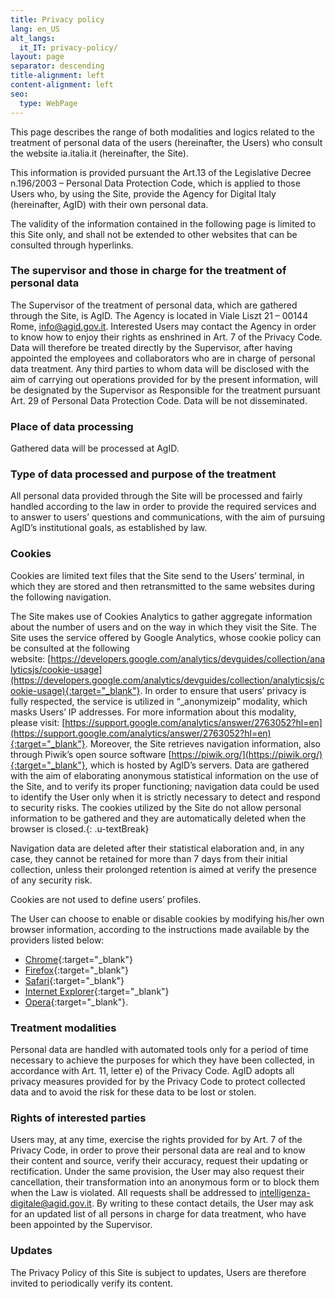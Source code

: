 ```yaml
---
title: Privacy policy
lang: en_US
alt_langs:
  it_IT: privacy-policy/
layout: page
separator: descending
title-alignment: left
content-alignment: left
seo:
  type: WebPage
---
```

This page describes the range of both modalities and logics related to the treatment of personal data of the users (hereinafter, the Users) who consult the website ia.italia.it (hereinafter, the Site).

This information is provided pursuant the Art.13 of the Legislative Decree n.196/2003 – Personal Data Protection Code, which is applied to those Users who, by using the Site, provide the Agency for Digital Italy (hereinafter, AgID) with their own personal data.

The validity of the information contained in the following page is limited to this Site only, and shall not be extended to other websites that can be consulted through hyperlinks.

### The supervisor and those in charge for the treatment of personal data
The Supervisor of the treatment of personal data, which are gathered through the Site, is AgID. The Agency is located in Viale Liszt 21 – 00144 Rome, [info@agid.gov.it](mailto:info@agid.gov.it). Interested Users may contact the Agency in order to know how to enjoy their rights as enshrined in Art. 7 of the Privacy Code. Data will therefore be treated directly by the Supervisor, after having appointed the employees and collaborators who are in charge of personal data treatment. Any third parties to whom data will be disclosed with the aim of carrying out operations provided for by the present information, will be designated by the Supervisor as Responsible for the treatment pursuant Art. 29 of Personal Data Protection Code. Data will be not disseminated.

### Place of data processing
Gathered data will be processed at AgID.

### Type of data processed and purpose of the treatment
All personal data provided through the Site will be processed and fairly handled according to the law in order to provide the required services and to answer to users’ questions and communications, with the aim of pursuing AgID’s institutional goals, as established by law.

### Cookies
Cookies are limited text files that the Site send to the Users’ terminal, in which they are stored and then retransmitted to the same websites during the following navigation.

The Site makes use of Cookies Analytics to gather aggregate information about the number of users and on the way in which they visit the Site. The Site uses the service offered by Google Analytics, whose cookie policy can be consulted at the following website: [https://developers.google.com/analytics/devguides/collection/analyticsjs/cookie-usage](https://developers.google.com/analytics/devguides/collection/analyticsjs/cookie-usage){:target="_blank"}. In order to ensure that users’ privacy is fully respected, the service is utilized in “_anonymizeip” modality, which masks Users’ IP addresses. For more information about this modality, please visit: [https://support.google.com/analytics/answer/2763052?hl=en](https://support.google.com/analytics/answer/2763052?hl=en){:target="_blank"}. Moreover, the Site retrieves navigation information, also through Piwik’s open source software [https://piwik.org/](https://piwik.org/){:target="_blank"}, which is hosted by AgID’s servers. Data are gathered with the aim of elaborating anonymous statistical information on the use of the Site, and to verify its proper functioning; navigation data could be used to identify the User only when it is strictly necessary to detect and respond to security risks. The cookies utilized by the Site do not allow personal information to be gathered and they are automatically deleted when the browser is closed.{: .u-textBreak}

Navigation data are deleted after their statistical elaboration and, in any case, they cannot be retained for more than 7 days from their initial collection, unless their prolonged retention is aimed at verify the presence of any security risk.

Cookies are not used to define users’ profiles.

The User can choose to enable or disable cookies by modifying his/her own browser information, according to the instructions made available by the providers listed below:
- [Chrome](https://support.google.com/chrome/answer/95647?co=GENIE.Platform%3DDesktop&hl=en){:target="_blank"}
- [Firefox](https://support.mozilla.org/en-US/kb/enable-and-disable-cookies-website-preferences){:target="_blank"}
- [Safari](https://support.apple.com/en-us/HT201265){:target="_blank"}
- [Internet Explorer](https://support.microsoft.com/en-us/help/17442/windows-internet-explorer-delete-manage-cookies){:target="_blank"}
- [Opera](http://help.opera.com/Windows/10.00/en/cookies.html){:target="_blank"}.

### Treatment modalities
Personal data are handled with automated tools only for a period of time necessary to achieve the purposes for which they have been collected, in accordance with Art. 11, letter e) of the Privacy Code. AgID adopts all privacy measures provided for by the Privacy Code to protect collected data and to avoid the risk for these data to be lost or stolen.

### Rights of interested parties
Users may, at any time, exercise the rights provided for by Art. 7 of the Privacy Code, in order to prove their personal data are real and to know their content and source, verify their accuracy, request their updating or rectification. Under the same provision, the User may also request their cancellation, their transformation into an anonymous form or to block them when the Law is violated. All requests shall be addressed to [intelligenza-digitale@agid.gov.it](mailto:intelligenza-digitale@agid.gov.it). By writing to these contact details, the User may ask for an updated list of all persons in charge for data treatment, who have been appointed by the Supervisor.


### Updates
The Privacy Policy of this Site is subject to updates, Users are therefore invited to periodically verify its content.
